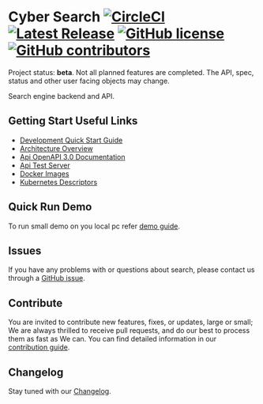 # Cyber Search [![CircleCI](https://img.shields.io/circleci/project/github/cybercongress/cyber-search.svg?longCache=true&style=flat-square)](https://circleci.com/gh/cybercongress/cyber-search) [![Latest Release](https://img.shields.io/github/release/cybercongress/cyber-search.svg?longCache=true&style=flat-square)](https://circleci.com/gh/cybercongress/cyber-search/releases) [![GitHub license](https://img.shields.io/github/license/cybercongress/cyber-search.svg?style=flat-square&longCache=true)](https://github.com/cybercongress/cyber-search/blob/master/LICENSE) [![GitHub contributors](https://img.shields.io/github/contributors/cybercongress/cyber-search.svg?style=flat-square&longCache=true)](https://github.com/cybercongress/cyber-search)

Project status: **beta**. Not all planned features are completed. The API, spec, status and other user facing objects may change.

Search engine backend and API.

## Getting Start Useful Links

* [Development Quick Start Guide](./dev-environment/README.md)
* [Architecture Overview](http://docs.cybernode.io/cybernode/components/search/)
* [Api OpenAPI 3.0 Documentation](http://docs.cybersearch.io/)
* [Api Test Server](http://api.cybersearch.io/search?query=42)
* [Docker Images](https://hub.docker.com/r/cybernode/)
* [Kubernetes Descriptors](https://github.com/cybercongress/cybernode/tree/master/kubernetes-definitions/search)

## Quick Run Demo
To run small demo on you local pc refer [demo guide](./demo/README.md).

## Issues

If you have any problems with or questions about search, please contact us through a 
 [GitHub issue](https://github.com/cybercongress/cyber-search/issues).

## Contribute

You are invited to contribute new features, fixes, or updates, large or small; We are always thrilled to receive pull 
 requests, and do our best to process them as fast as We can. You can find detailed information in our 
 [contribution guide](./CONTRIBUTING.md).
 
## Changelog

Stay tuned with our [Changelog](./CHANGELOG.md).